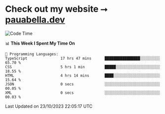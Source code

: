 # Check out my website ⭢ [pauabella.dev](https://pauabella.dev)

<!--START_SECTION:waka-->
![Code Time](http://img.shields.io/badge/Code%20Time-2%2C587%20hrs%2040%20mins-blue)

📊 **This Week I Spent My Time On** 

```text
💬 Programming Languages: 
TypeScript               17 hrs 47 mins      ████████████████░░░░░░░░░   65.70 % 
CSS                      5 hrs 1 min         █████░░░░░░░░░░░░░░░░░░░░   18.55 % 
HTML                     4 hrs 14 mins       ████░░░░░░░░░░░░░░░░░░░░░   15.64 % 
JSON                     0 secs              ░░░░░░░░░░░░░░░░░░░░░░░░░   00.05 % 
XML                      0 secs              ░░░░░░░░░░░░░░░░░░░░░░░░░   00.03 % 
```


 Last Updated on 23/10/2023 22:05:17 UTC
<!--END_SECTION:waka-->
